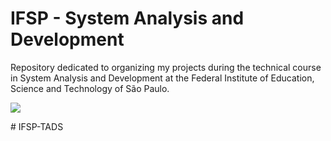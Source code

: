 # IFSP - System Analysis and Development

<p>
  Repository dedicated to organizing my projects during the technical course in System Analysis and Development at the Federal Institute of Education, Science and Technology of São Paulo.
</p>

<img src="https://www.ifspcjo.edu.br/images/IFSP-CJO1.jpg">


#   I F S P - T A D S  
 
